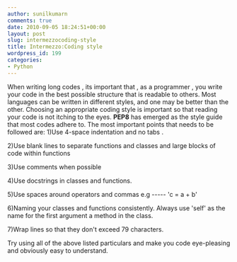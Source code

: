 ```yaml
---
author: sunilkumarn
comments: true
date: 2010-09-05 18:24:51+00:00
layout: post
slug: intermezzocoding-style
title: Intermezzo:Coding style
wordpress_id: 199
categories:
- Python
---
```


When writing long codes , its important that , as a programmer , you write your code in the best possible structure that is readable to others. Most languages can be written in different styles, and one may be better than the other. Choosing an appropriate coding style is important so that reading your code is not itching to the eyes.
**PEP8** has emerged as the style guide that most codes adhere to. The most important points that needs to be followed are:
1)Use 4-space indentation and no tabs .

2)Use blank lines to separate functions and classes and large blocks of code within functions

3)Use comments when possible

4)Use docstrings in classes and functions.

5)Use spaces around operators and commas e.g     -----      'c = a + b'

6)Naming your classes and functions consistently. Always use 'self' as the name for the first argument a method in the class.

7)Wrap lines so that they don't exceed 79 characters.

Try using all of the above listed particulars and make you code eye-pleasing and obviously easy to understand.

